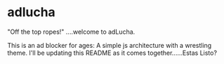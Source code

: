 # adlucha

"Off the top ropes!" ....welcome to adLucha. 

This is an ad blocker for ages: A simple js architecture with a wrestling theme. I'll be updating this README as it comes together......Estas Listo?
